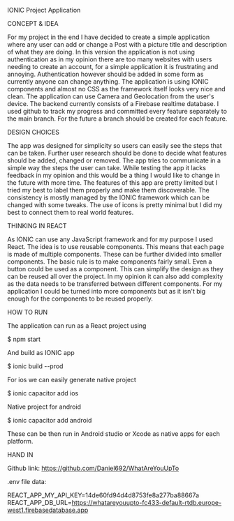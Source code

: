 IONIC Project Application



CONCEPT & IDEA

For my project in the end I have decided to create a simple application where any user can add or change a Post with a picture title 
and description of what they are doing. In this version the application is not using authentication as in my opinion there are too 
many websites with users needing to create an account, for a simple application it is frustrating and annoying. Authentication however 
should be added in some form as currently anyone can change anything. The application is using IONIC components and almost no CSS as 
the framework itself looks very nice and clean. The application can use Camera and Geolocation from the user's device. The backend 
currently consists of a Firebase realtime database. I used github to track my progress and committed every feature separately to the 
main branch. For the future a branch should be created for each feature. 

DESIGN CHOICES

The app was designed for simplicity so users can easily see the steps that can be taken. Further user research should be done to
decide what features should be added, changed or removed. The app tries to communicate in a simple way the steps the user can take. 
While testing the app it lacks feedback in my opinion and this would be a thing I would like to change in the future with more time. 
The features of this app are pretty limited but I tried my best to label them properly and make them discoverable. The consistency 
is mostly managed by the IONIC framework which can be changed with some tweaks. The use of icons is pretty minimal but I did my 
best to connect them to real world features. 

THINKING IN REACT

As IONIC can use any JavaScript framework and for my purpose I used React. The idea is to use reusable components. 
This means that each page is made of multiple components. These can be further divided into smaller components. 
The basic rule is to make components fairly small. Even a button could be used as a component. This can simplify 
the design as they can be reused all over the project. In my opinion it can also add complexity as the data needs 
to be transferred between different components. For my application I could be turned into more components but as 
it isn't big enough for the components to be reused properly.


HOW TO RUN

The application can run as a React project using 

$ npm start

 And build as IONIC app 

$ ionic build --prod

For ios  we can easily generate native project 

$ ionic capacitor add ios

Native project for android 

$ ionic capacitor add android

These can be then run in Android studio or Xcode as native apps for each platform. 


HAND IN

Github link: 
https://github.com/Daniel692/WhatAreYouUpTo

.env file data:

REACT_APP_MY_API_KEY=14de60fd94d4d8753fe8a277ba88667a
REACT_APP_DB_URL=https://whatareyouupto-fc433-default-rtdb.europe-west1.firebasedatabase.app

